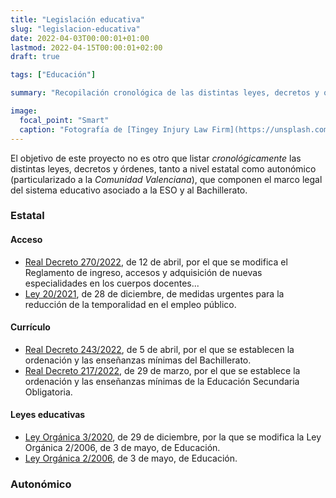 ```yaml
---
title: "Legislación educativa"
slug: "legislacion-educativa"
date: 2022-04-03T00:00:01+01:00
lastmod: 2022-04-15T00:00:01+02:00
draft: true

tags: ["Educación"]

summary: "Recopilación cronológica de las distintas leyes, decretos y órdenes, tanto a nivel estatal como autonómico (particularizado a la *Comunidad Valenciana*), que componen el marco legal del sistema educativo asociado a la ESO y al Bachillerato."

image:
  focal_point: "Smart"
  caption: "Fotografía de [Tingey Injury Law Firm](https://unsplash.com/@tingeyinjurylawfirm), disponible en [Unsplash](https://unsplash.com/photos/DZpc4UY8ZtY)."
---
```


El objetivo de este proyecto no es otro que listar *cronológicamente* las distintas leyes, decretos y órdenes, tanto a nivel estatal como autonómico (particularizado a la *Comunidad Valenciana*), que componen el marco legal del sistema educativo asociado a la ESO y al Bachillerato.

### Estatal

#### Acceso

- [Real Decreto 270/2022](https://www.boe.es/eli/es/rd/2022/04/12/270), de 12 de abril, por el que se modifica el Reglamento de ingreso, accesos y adquisición de nuevas especialidades en los cuerpos docentes...
- [Ley 20/2021](https://www.boe.es/eli/es/l/2021/12/28/20/con), de 28 de diciembre, de medidas urgentes para la reducción de la temporalidad en el empleo público.

#### Currículo

- [Real Decreto 243/2022](https://www.boe.es/diario_boe/txt.php?id=BOE-A-2022-5521), de 5 de abril, por el que se establecen la ordenación y las enseñanzas mínimas del Bachillerato.
- [Real Decreto 217/2022](https://www.boe.es/eli/es/rd/2022/03/29/217), de 29 de marzo, por el que se establece la ordenación y las enseñanzas mínimas de la Educación Secundaria Obligatoria.

#### Leyes educativas

- [Ley Orgánica 3/2020](https://www.boe.es/eli/es/lo/2020/12/29/3), de 29 de diciembre, por la que se modifica la Ley Orgánica 2/2006, de 3 de mayo, de Educación.
- [Ley Orgánica 2/2006](https://www.boe.es/eli/es/lo/2006/05/03/2/con), de 3 de mayo, de Educación.

### Autonómico
